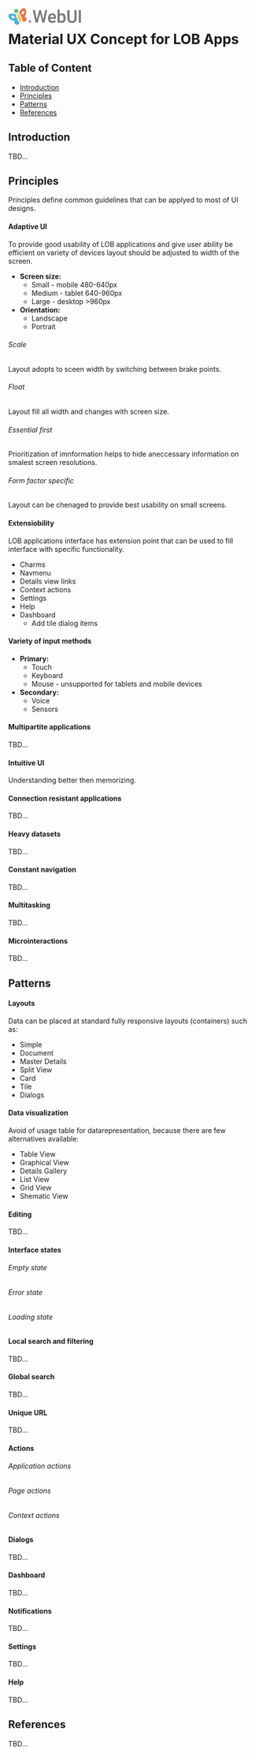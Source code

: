 # <img src="https://github.com/pip-webui/pip-webui-ux/blob/master/assets/Logo.png" alt="Pip.WebUI Logo" style="max-width:30%"> <br/> Material UX Concept for LOB Apps

## Table of Content

- [Introduction](#intro)
- [Principles](#principles)
- [Patterns](#patterns)
- [References](#references)

## <a name="intro"></a> Introduction

TBD...

## <a name="principles"></a> Principles
Principles define common guidelines that can be applyed to most of UI designs.

#### Adaptive UI
To provide good usability of LOB applications and give user ability be efficient on variety of devices layout should be adjusted to width of the screen. 

- **Screen size:**
    * Small -   mobile  480-640px
    * Medium -  tablet  640-960px
    * Large -   desktop >960px
- **Orientation:**
    * Landscape
    * Portrait

###### Scale

Layout adopts to sceen width by switching between brake points.

###### Float

Layout fill all width and changes with screen size.

###### Essential first

Prioritization of imnformation helps to hide aneccessary information on smalest screen resolutions.

###### Form factor specific

Layout can be chenaged to provide best usability on small screens.

#### Extensiobility
LOB applications interface has extension point that can be used to fill interface with specific functionality. 

- Charms
- Navmenu
- Details view links
- Context actions
- Settings
- Help
- Dashboard
    * Add tile dialog items

#### Variety of input methods
- **Primary:**
    * Touch
    * Keyboard
    * Mouse - unsupported for tablets and mobile devices
- **Secondary:**
    * Voice
    * Sensors

#### Multipartite applications
TBD...

#### Intuitive UI
Understanding better then memorizing.

#### Connection resistant applications
TBD...

#### Heavy datasets
TBD...

#### Constant navigation
TBD...

#### Multitasking
TBD...

#### Microinteractions
TBD...

## <a name="patterns"></a> Patterns

#### Layouts

Data can be placed at standard fully responsive layouts (containers) such as:
- Simple
- Document
- Master Details
- Split View
- Card
- Tile
- Dialogs

#### Data visualization

Avoid of usage table for datarepresentation, because there are few alternatives available:
- Table View
- Graphical View
- Details Gallery
- List View
- Grid View
- Shematic View

#### Editing
TBD...

#### Interface states

###### Empty state
###### Error state
###### Loading state

#### Local search and filtering
TBD...

#### Global search
TBD...

#### Unique URL
TBD...

#### Actions

###### Application actions
###### Page actions
###### Context actions

#### Dialogs
TBD...

#### Dashboard
TBD...

#### Notifications
TBD...

#### Settings
TBD...

#### Help
TBD...



## <a name="references"></a> References

TBD...
